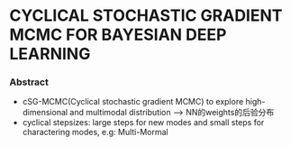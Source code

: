 # CYCLICAL STOCHASTIC GRADIENT MCMC FOR BAYESIAN DEEP LEARNING
### Abstract
- cSG-MCMC(Cyclical stochastic gradient MCMC) to explore high-dimensional and multimodal distribution --> NN的weights的后验分布
- cyclical stepsizes: large steps for new modes and small steps for charactering modes, e.g: Multi-Mormal